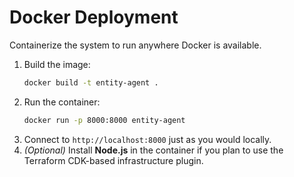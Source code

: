 # Docker Deployment

Containerize the system to run anywhere Docker is available.

1. Build the image:
   ```bash
   docker build -t entity-agent .
   ```
2. Run the container:
   ```bash
   docker run -p 8000:8000 entity-agent
   ```
3. Connect to `http://localhost:8000` just as you would locally.
4. *(Optional)* Install **Node.js** in the container if you plan to use the
   Terraform CDK-based infrastructure plugin.
